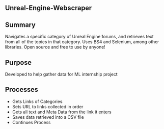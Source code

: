 <h2>Unreal-Engine-Webscraper<h2>

<h2>Summary</h2>
<p>Navigates a specific category of Unreal Engine forums, and retrieves text from all of the topics in that category. Uses BS4 and Selenium, among other libraries. Open source and free to use by anyone! </p>

<h2>Purpose</h2>
<p>Developed to help gather data for ML internship project</p>


<h2>Processes</h2>

<ul>
  <li>Gets Links of Categories</li>
  <li>Sets URL to links collected in order</li>
  <li>Gets all text and Meta Data from the link it enters</li>
  <li>Saves data retrieved into a CSV file</li>
  <li>Continues Process</li>
</ul>


